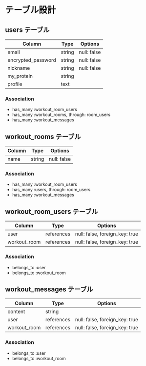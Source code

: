 
# テーブル設計

## users テーブル

| Column               | Type   | Options     |
| ---------------------| ------ | ----------- |
| email                | string | null: false |
| encrypted_password   | string | null: false |
| nickname             | string | null: false |
| my_protein           | string |             |
| profile              | text   |             |

### Association

- has_many :workout_room_users
- has_many :workout_rooms, through: room_users
- has_many :workout_messages


## workout_rooms テーブル

| Column   | Type       | Options           |
| -------- | ---------- | ----------------- |
| name     | string     | null: false       |

### Association

- has_many :workout_room_users
- has_many :users, through: room_users
- has_many :workout_messages

## workout_room_users テーブル

| Column       | Type       | Options                        |
| ------------ | ---------- | ------------------------------ |
| user         | references | null: false, foreign_key: true |
| workout_room | references | null: false, foreign_key: true |

### Association

- belongs_to :user
- belongs_to :workout_room

## workout_messages テーブル

| Column           | Type       | Options                        |
| ---------------- | ---------- | ------------------------------ |
| content          | string     |                                |
| user             | references | null: false, foreign_key: true |
| workout_room     | references | null: false, foreign_key: true |

### Association

- belongs_to :user
- belongs_to :workout_room